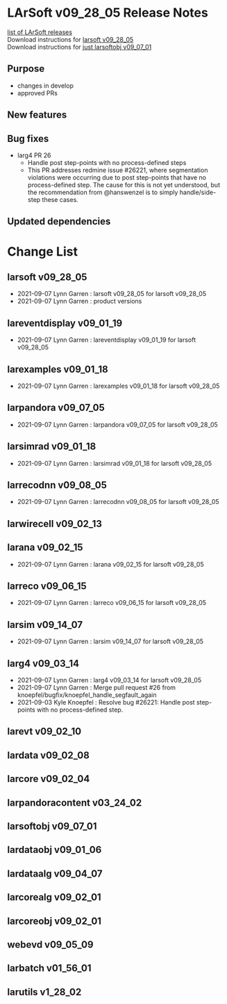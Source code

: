 # LArSoft v09_28_05 Release Notes



[list of LArSoft releases](LArSoft_release_list)  
Download instructions for [larsoft v09_28_05](http://scisoft.fnal.gov/scisoft/bundles/larsoft/v09_28_05/larsoft-v09_28_05.html)  
Download instructions for [just larsoftobj v09_07_01](http://scisoft.fnal.gov/scisoft/bundles/larsoftobj/v09_07_01/larsoftobj-v09_07_01.html)

## Purpose

-   changes in develop
-   approved PRs

## New features

## Bug fixes

-   larg4 PR 26
    -   Handle post step-points with no process-defined steps
    -   This PR addresses redmine issue \#26221, where segmentation violations were occurring due to post step-points that have no process-defined step. The cause for this is not yet understood, but the recommendation from @hanswenzel is to simply handle/side-step these cases.

## Updated dependencies

# Change List

## larsoft v09_28_05

-   2021-09-07 Lynn Garren : larsoft v09_28_05 for larsoft v09_28_05
-   2021-09-07 Lynn Garren : product versions

## lareventdisplay v09_01_19

-   2021-09-07 Lynn Garren : lareventdisplay v09_01_19 for larsoft v09_28_05

## larexamples v09_01_18

-   2021-09-07 Lynn Garren : larexamples v09_01_18 for larsoft v09_28_05

## larpandora v09_07_05

-   2021-09-07 Lynn Garren : larpandora v09_07_05 for larsoft v09_28_05

## larsimrad v09_01_18

-   2021-09-07 Lynn Garren : larsimrad v09_01_18 for larsoft v09_28_05

## larrecodnn v09_08_05

-   2021-09-07 Lynn Garren : larrecodnn v09_08_05 for larsoft v09_28_05

## larwirecell v09_02_13

## larana v09_02_15

-   2021-09-07 Lynn Garren : larana v09_02_15 for larsoft v09_28_05

## larreco v09_06_15

-   2021-09-07 Lynn Garren : larreco v09_06_15 for larsoft v09_28_05

## larsim v09_14_07

-   2021-09-07 Lynn Garren : larsim v09_14_07 for larsoft v09_28_05

## larg4 v09_03_14

-   2021-09-07 Lynn Garren : larg4 v09_03_14 for larsoft v09_28_05
-   2021-09-07 Lynn Garren : Merge pull request \#26 from knoepfel/bugfix/knoepfel_handle_segfault_again
-   2021-09-03 Kyle Knoepfel : Resolve bug \#26221: Handle post step-points with no process-defined step.

## larevt v09_02_10

## lardata v09_02_08

## larcore v09_02_04

## larpandoracontent v03_24_02

## larsoftobj v09_07_01

## lardataobj v09_01_06

## lardataalg v09_04_07

## larcorealg v09_02_01

## larcoreobj v09_02_01

## webevd v09_05_09

## larbatch v01_56_01

## larutils v1_28_02
